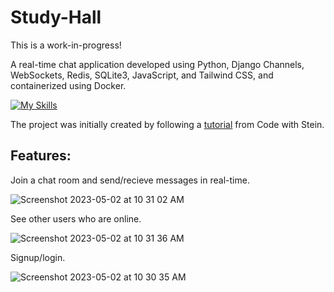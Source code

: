 # Study-Hall

This is a work-in-progress!

A real-time chat application developed using Python, Django Channels, WebSockets, Redis, SQLite3, JavaScript, and Tailwind CSS, and containerized using Docker.

[![My Skills](https://skillicons.dev/icons?i=py,django,js,docker,redis,sqlite,tailwind)](https://skillicons.dev)

The project was initially created by following a [tutorial](https://www.youtube.com/watch?v=SF1k_Twr9cg) from Code with Stein.

## Features:

Join a chat room and send/recieve messages in real-time.

![Screenshot 2023-05-02 at 10 31 02 AM](https://user-images.githubusercontent.com/19861773/235728153-a228538e-51c6-45fc-822f-4bff12d96d8f.png)

See other users who are online.

![Screenshot 2023-05-02 at 10 31 36 AM](https://user-images.githubusercontent.com/19861773/235728178-a04ec1cb-c40d-446c-ac65-fca5fef2e1c4.png)

Signup/login.

![Screenshot 2023-05-02 at 10 30 35 AM](https://user-images.githubusercontent.com/19861773/235728133-a304d9a6-23a1-4784-8893-05dc1f22f32b.png)
